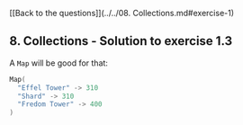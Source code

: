[[Back to the questions]](../../08. Collections.md#exercise-1)

## 8. Collections - Solution to exercise 1.3

A `Map` will be good for that:
```scala
Map(
  "Effel Tower" -> 310
  "Shard" -> 310
  "Fredom Tower" -> 400
)
```
